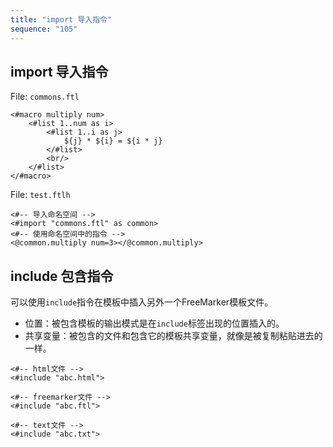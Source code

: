 ```yaml
---
title: "import 导入指令"
sequence: "105"
---
```


## import 导入指令

File: `commons.ftl`

```text
<#macro multiply num>
    <#list 1..num as i>
        <#list 1..i as j>
            ${j} * ${i} = ${i * j}
        </#list>
        <br/>
    </#list>
</#macro>
```

File: `test.ftlh`

```text
<#-- 导入命名空间 -->
<#import "commons.ftl" as common>
<#-- 使用命名空间中的指令 -->
<@common.multiply num=3></@common.multiply>
```

## include 包含指令

可以使用`include`指令在模板中插入另外一个FreeMarker模板文件。

- 位置：被包含模板的输出模式是在`include`标签出现的位置插入的。
- 共享变量：被包含的文件和包含它的模板共享变量，就像是被复制粘贴进去的一样。

```text
<#-- html文件 -->
<#include "abc.html">

<#-- freemarker文件 -->
<#include "abc.ftl">

<#-- text文件 -->
<#include "abc.txt">
```

